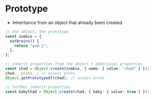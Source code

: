 # Prototype

- Inheritance from an object that already been created

```typescript
// the object, the prototype
const zombie = {
  eatBrains() {
    return "yum 🧠";
  },
};

// inherit properties from the object + additional properties
const chad = Object.create(zombie, { name: { value: "chad" } });
chad.__proto__; // access proto
Object.getPrototypeOf(chad); // access proto

// further inherit properties
const babyChad = Object.create(chad, { baby: { value: true } });
```
